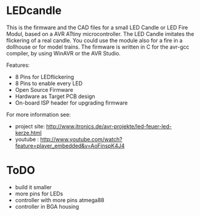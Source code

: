 LEDcandle
=========

This is the firmware and the CAD files for a small LED Candle or LED Fire Modul, based on a AVR ATtiny microcontroller.
The LED Candle imitates the flickering of a real candle. You could use the module also for a fire in a dollhouse or for model trains.
The firmware is written in C for the avr-gcc compiler, by using WinAVR or the AVR Studio.

Features:
* 8 Pins for LEDflickering
* 8 Pins to enable every LED
* Open Source Firmware
* Hardware as Target PCB design
* On-board ISP header for upgrading firmware

For more information see:
* project site: http://www.jtronics.de/avr-projekte/led-feuer-led-kerze.html
* youtube     : http://www.youtube.com/watch?feature=player_embedded&v=AoFinspK4J4 

ToDO
=========
* build it smaller
* more pins for LEDs
* controller with more pins atmega88
* controller in BGA housing